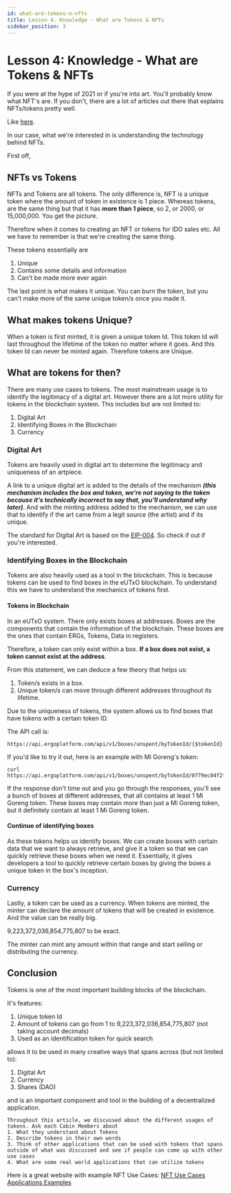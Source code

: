 ```yaml
---
id: what-are-tokens-n-nfts
title: Lesson 4. Knowledge - What are Tokens & NFTs
sidebar_position: 3
---
```


# Lesson 4: Knowledge - What are Tokens & NFTs

If you were at the hype of 2021 or if you're into art. You'll probably know what NFT's are. If you don't, there are a lot of articles out there that explains NFTs/tokens pretty well.

Like [here](https://www.investopedia.com/non-fungible-tokens-nft-5115211).

In our case, what we're interested in is understanding the technology behind NFTs.

First off,

## NFTs vs Tokens
NFTs and Tokens are all tokens. The only difference is, NFT is a unique token where the amount of token in existence is 1 piece. Whereas tokens, are the same thing but that it has **more than 1 piece**, so 2, or 2000, or 15,000,000. You get the picture.

Therefore when it comes to creating an NFT or tokens for IDO sales etc. All we have to remember is that we're creating the same thing. 

These tokens essentially are
1. Unique
2. Contains some details and information
3. Can't be made more ever again

The last point is what makes it unique. You can burn the token, but you can't make more of the same unique token/s once you made it.

## What makes tokens Unique?
When a token is first minted, it is given a unique token Id. This token Id will last throughout the lifetime of the token no matter where it goes. And this token Id can never be minted again. Therefore tokens are Unique. 

## What are tokens for then?
There are many use cases to tokens. The most mainstream usage is to identify the legitimacy of a digital art. However there are a lot more utility for tokens in the blockchain system. This includes but are not limited to:

1. Digital Art
2. Identifying Boxes in the Blockchain
3. Currency

### Digital Art

Tokens are heavily used in digital art to determine the legitimacy and uniqueness of an artpiece.

A link to a unique digital art is added to the details of the mechanism ***(this mechanism includes the box and token, we're not saying to the token because it's technically incorrect to say that, you'll understand why later)***. And with the minting address added to the mechanism, we can use that to identify if the art came from a legit source (the artist) and if its unique.

The standard for Digital Art is based on the [EIP-004](https://github.com/ergoplatform/eips/blob/master/eip-0004.md). So check if out if you're interested.

### Identifying Boxes in the Blockchain

Tokens are also heavily used as a tool in the blockchain. This is because tokens can be used to find boxes in the eUTxO blockchain. To understand this we have to understand the mechanics of tokens first. 

#### **Tokens in Blockchain**

In an eUTxO system. There only exists boxes at addresses. Boxes are the components that contain the information of the blockchain. These boxes are the ones that contain ERGs, Tokens, Data in registers.

Therefore, a token can only exist within a box. **If a box does not exist, a token cannot exist at the address**.

From this statement, we can deduce a few theory that helps us:
1. Token/s exists in a box.
2. Unique token/s can move through different addresses throughout its lifetime.

Due to the uniqueness of tokens, the system allows us to find boxes that have tokens with a certain token ID.

The API call is:
```
https://api.ergoplatform.com/api/v1/boxes/unspent/byTokenId/{$tokenId}
```

If you'd like to try it out, here is an example with Mi Goreng's token:
```
curl https://api.ergoplatform.com/api/v1/boxes/unspent/byTokenId/0779ec04f2fae64e87418a1ad917639d4668f78484f45df962b0dec14a2591d2
```

If the response don't time out and you go through the responses, you'll see a bunch of boxes at different addresses, that all contains at least 1 Mi Goreng token. These boxes may contain more than just a Mi Goreng token, but it definitely contain at least 1 Mi Goreng token. 


#### Continue of identifying boxes
As these tokens helps us identify boxes. We can create boxes with certain data that we want to always retrieve, and give it a token so that we can quickly retrieve these boxes when we need it. Essentially, it gives developers a tool to quickly retrieve certain boxes by giving the boxes a unique token in the box's inception.


### Currency
Lastly, a token can be used as a currency. When tokens are minted, the minter can declare the amount of tokens that will be created in existence. And the value can be really big. 

9,223,372,036,854,775,807 to be exact.

The minter can mint any amount within that range and start selling or distributing the currency.

## Conclusion
Tokens is one of the most important building blocks of the blockchain. 

It's features:
1. Unique token Id
2. Amount of tokens can go from 1 to 9,223,372,036,854,775,807 (not taking account decimals)
3. Used as an identification token for quick search

allows it to be used in many creative ways that spans across (but not limited to):
1. Digital Art
2. Currency
3. Shares (DAO)

and is an important component and tool in the building of a decentralized application.

```text title="Cabin Sessions"
Throughout this article, we discussed about the different usages of tokens. Ask each Cabin Members about
1. What they understand about Tokens
2. Describe tokens in their own words
3. Think of other applications that can be used with tokens that spans outside of what was discussed and see if people can come up with other use cases
4. What are some real world applications that can utilize tokens
```
Here is a great website with example NFT Use Cases: [NFT Use Cases Applications Examples](https://vitalflux.com/nft-use-cases-applications-examples/)

